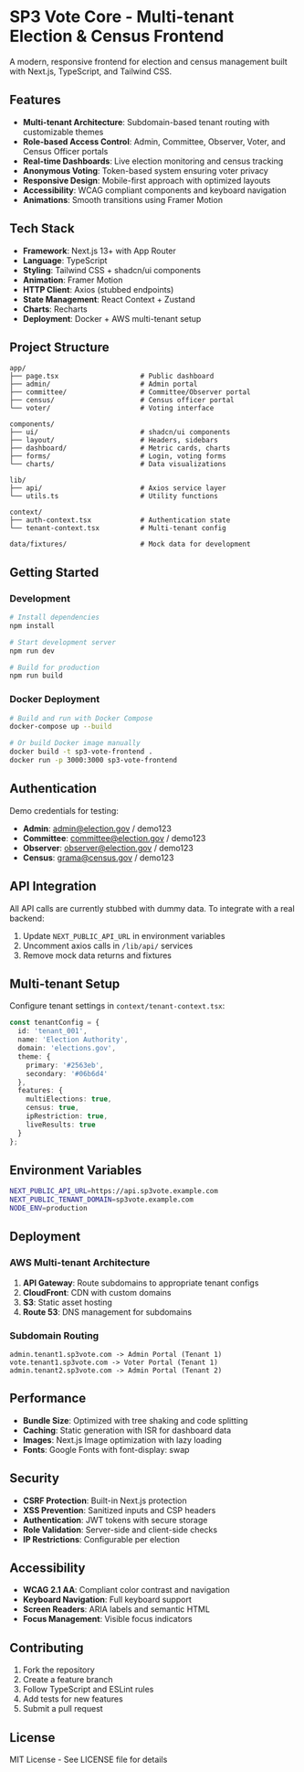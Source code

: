 # SP3 Vote Core - Multi-tenant Election & Census Frontend

A modern, responsive frontend for election and census management built with Next.js, TypeScript, and Tailwind CSS.

## Features

- **Multi-tenant Architecture**: Subdomain-based tenant routing with customizable themes
- **Role-based Access Control**: Admin, Committee, Observer, Voter, and Census Officer portals
- **Real-time Dashboards**: Live election monitoring and census tracking
- **Anonymous Voting**: Token-based system ensuring voter privacy
- **Responsive Design**: Mobile-first approach with optimized layouts
- **Accessibility**: WCAG compliant components and keyboard navigation
- **Animations**: Smooth transitions using Framer Motion

## Tech Stack

- **Framework**: Next.js 13+ with App Router
- **Language**: TypeScript
- **Styling**: Tailwind CSS + shadcn/ui components
- **Animation**: Framer Motion
- **HTTP Client**: Axios (stubbed endpoints)
- **State Management**: React Context + Zustand
- **Charts**: Recharts
- **Deployment**: Docker + AWS multi-tenant setup

## Project Structure

```
app/
├── page.tsx                    # Public dashboard
├── admin/                      # Admin portal
├── committee/                  # Committee/Observer portal  
├── census/                     # Census officer portal
└── voter/                      # Voting interface

components/
├── ui/                         # shadcn/ui components
├── layout/                     # Headers, sidebars
├── dashboard/                  # Metric cards, charts
├── forms/                      # Login, voting forms
└── charts/                     # Data visualizations

lib/
├── api/                        # Axios service layer
└── utils.ts                    # Utility functions

context/
├── auth-context.tsx            # Authentication state
└── tenant-context.tsx          # Multi-tenant config

data/fixtures/                  # Mock data for development
```

## Getting Started

### Development

```bash
# Install dependencies
npm install

# Start development server
npm run dev

# Build for production
npm run build
```

### Docker Deployment

```bash
# Build and run with Docker Compose
docker-compose up --build

# Or build Docker image manually
docker build -t sp3-vote-frontend .
docker run -p 3000:3000 sp3-vote-frontend
```

## Authentication

Demo credentials for testing:

- **Admin**: admin@election.gov / demo123
- **Committee**: committee@election.gov / demo123  
- **Observer**: observer@election.gov / demo123
- **Census**: grama@census.gov / demo123

## API Integration

All API calls are currently stubbed with dummy data. To integrate with a real backend:

1. Update `NEXT_PUBLIC_API_URL` in environment variables
2. Uncomment axios calls in `/lib/api/` services
3. Remove mock data returns and fixtures

## Multi-tenant Setup

Configure tenant settings in `context/tenant-context.tsx`:

```typescript
const tenantConfig = {
  id: 'tenant_001',
  name: 'Election Authority',
  domain: 'elections.gov',
  theme: {
    primary: '#2563eb',
    secondary: '#06b6d4'
  },
  features: {
    multiElections: true,
    census: true,
    ipRestriction: true,
    liveResults: true
  }
};
```

## Environment Variables

```bash
NEXT_PUBLIC_API_URL=https://api.sp3vote.example.com
NEXT_PUBLIC_TENANT_DOMAIN=sp3vote.example.com
NODE_ENV=production
```

## Deployment

### AWS Multi-tenant Architecture

1. **API Gateway**: Route subdomains to appropriate tenant configs
2. **CloudFront**: CDN with custom domains
3. **S3**: Static asset hosting
4. **Route 53**: DNS management for subdomains

### Subdomain Routing

```
admin.tenant1.sp3vote.com -> Admin Portal (Tenant 1)
vote.tenant1.sp3vote.com -> Voter Portal (Tenant 1)
admin.tenant2.sp3vote.com -> Admin Portal (Tenant 2)
```

## Performance

- **Bundle Size**: Optimized with tree shaking and code splitting
- **Caching**: Static generation with ISR for dashboard data
- **Images**: Next.js Image optimization with lazy loading
- **Fonts**: Google Fonts with font-display: swap

## Security

- **CSRF Protection**: Built-in Next.js protection
- **XSS Prevention**: Sanitized inputs and CSP headers
- **Authentication**: JWT tokens with secure storage
- **Role Validation**: Server-side and client-side checks
- **IP Restrictions**: Configurable per election

## Accessibility

- **WCAG 2.1 AA**: Compliant color contrast and navigation
- **Keyboard Navigation**: Full keyboard support
- **Screen Readers**: ARIA labels and semantic HTML
- **Focus Management**: Visible focus indicators

## Contributing

1. Fork the repository
2. Create a feature branch
3. Follow TypeScript and ESLint rules
4. Add tests for new features
5. Submit a pull request

## License

MIT License - See LICENSE file for details
